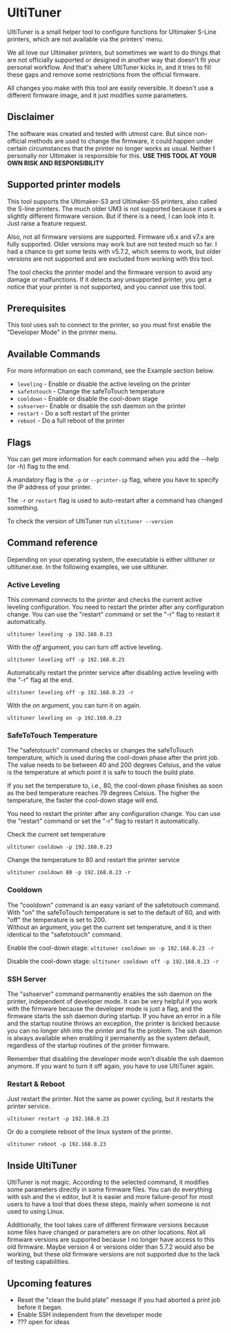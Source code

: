 # UltiTuner
UltiTuner is a small helper tool to configure functions for Ultimaker S-Line printers, which are not available via the printers' menu.

We all love our Ultimaker printers, but sometimes we want to do things that are not officially supported or designed in another way that doesn't fit your personal workflow. And that's where UltiTuner kicks in, and it tries to fill these gaps and remove some restrictions from the official firmware.

All changes you make with this tool are easily reversible. It doesn't use a different firmware image, and it just modifies some parameters.

## Disclaimer
The software was created and tested with utmost care. But since non-official methods are used to change the firmware, it could happen under certain circumstances that the printer no longer works as usual. Neither I personally nor Ultimaker is responsible for this. **USE THIS TOOL AT YOUR OWN RISK AND RESPONSIBILITY**

## Supported printer models
This tool supports the Ultimaker-S3 and Ultimaker-S5 printers, also called the S-line printers. The much older UM3 is not supported because it uses a slightly different firmware version. But if there is a need, I can look into it. Just raise a feature request.

Also, not all firmware versions are supported. Firmware v6.x and v7.x are fully supported. Older versions may work but are not tested much so far. I had a chance to get some tests with v5.7.2, which seems to work, but older versions are not supported and are excluded from working with this tool.

The tool checks the printer model and the firmware version to avoid any damage or malfunctions. If it detects any unsupported printer, you get a notice that your printer is not supported, and you cannot use this tool.

## Prerequisites
This tool uses ssh to connect to the printer, so you must first enable the "Developer Mode" in the printer menu.

## Available Commands
For more information on each command, see the Example section below.

- `leveling` - Enable or disable the active leveling on the printer
- `safetotouch` - Change the safeToTouch temperature
- `cooldown` - Enable or disable the cool-down stage
- `sshserver`- Enable or disable the ssh daemon on the printer
- `restart` - Do a soft restart of the printer
- `reboot` - Do a full reboot of the printer


## Flags
You can get more information for each command when you add the --help (or -h) flag to the end.

A mandatory flag is the `-p` or `--printer-ip` flag, where you have to specify the IP address of your printer.

The `-r` or `restart` flag is used to auto-restart after a command has changed something.

To check the version of UltiTuner run `ultituner --version`

## Command reference
Depending on your operating system, the executable is either ultituner or ultituner.exe. In the following examples, we use ultituner.
### Active Leveling
This command connects to the printer and checks the current active leveling configuration.
You need to restart the printer after any configuration change. You can use the "restart" command or set the "-r" flag to restart it automatically.

`ultituner leveling -p 192.168.0.23`

With the _off_ argument, you can turn off active leveling.

`ultituner leveling off -p 192.168.0.23`

Automatically restart the printer service after disabling active leveling with the "-r" flag at the end.

`ultituner leveling off -p 192.168.0.23 -r`

With the _on_ argument, you can turn it on again.

`ultituner leveling on -p 192.168.0.23`

### SafeToTouch Temperature
The "safetotouch" command checks or changes the safeToTouch temperature, which is used during the cool-down phase after the print job.
The value needs to be between 40 and 200 degrees Celsius, and the value is the temperature at which point it is safe to touch the build plate.

If you set the temperature to, i.e., 80, the cool-down phase finishes as soon as the bed temperature reaches 79 degrees Celsius.
The higher the temperature, the faster the cool-down stage will end.

You need to restart the printer after any configuration change. You can use the "restart" command or set the "-r" flag to restart it automatically.

Check the current set temperature

`ultituner cooldown -p 192.168.0.23`

Change the temperature to 80 and restart the printer service

`ultituner cooldown 80 -p 192.168.0.23 -r`

### Cooldown 
The "cooldown" command is an easy variant of the safetotouch command.
With "on" the safeToTouch temperature is set to the default of 60, and with "off" the temperature is set to 200.  
Without an argument, you get the current set temperature, and it is then identical to the "safetotouch" command.

Enable the cool-down stage:
`ultituner cooldown on -p 192.168.0.23 -r`

Disable the cool-down stage:
`ultituner cooldown off -p 192.168.0.23 -r`

### SSH Server
The "sshserver" command permanently enables the ssh daemon on the printer, independent of developer mode.
It can be very helpful if you work with the firmware because the developer mode is just a flag, and the firmware starts the ssh daemon during startup.
If you have an error in a file and the startup routine throws an exception, the printer is bricked because you can no longer shh into the printer and fix the problem.
The ssh daemon is always available when enabling it permanently as the system default, regardless of the startup routines of the printer firmware.

Remember that disabling the developer mode won't disable the ssh daemon anymore. If you want to turn it off again, you have to use UltiTuner again.

### Restart & Reboot
Just restart the printer. Not the same as power cycling, but it restarts the printer service.

`ultituner restart -p 192.168.0.23`

Or do a complete reboot of the linux system of the printer.

`ultituner reboot -p 192.168.0.23`

## Inside UltiTuner
UltiTuner is not magic. According to the selected command, it modifies some parameters directly in some firmware files. You can do everything with ssh and the vi editor, but it is easier and more failure-proof for most users to have a tool that does these steps, mainly when someone is not used to using Linux.

Additionally, the tool takes care of different firmware versions because some files have changed or parameters are on other locations. Not all firmware versions are supported because I no longer have access to this old firmware. Maybe version 4 or versions older than 5.7.2 would also be working, but these old firmware versions are not supported due to the lack of testing capabilities.

## Upcoming features
- Reset the "clean the build plate" message if you had aborted a print job before it began.
- Enable SSH independent from the developer mode
- ??? open for ideas
